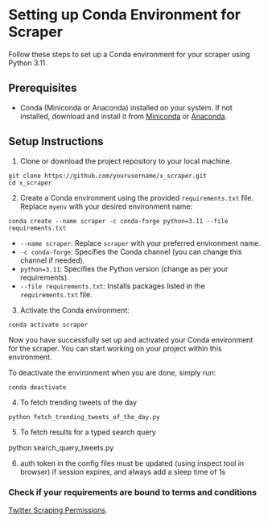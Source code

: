 # Setting up Conda Environment for Scraper

Follow these steps to set up a Conda environment for your scraper using Python 3.11.

## Prerequisites

- Conda (Miniconda or Anaconda) installed on your system. If not installed, download and install it from [Miniconda](https://docs.conda.io/en/latest/miniconda.html) or [Anaconda](https://www.anaconda.com/products/individual).

## Setup Instructions

1. Clone or download the project repository to your local machine.

```
git clone https://github.com/yourusername/x_scraper.git
cd x_scraper
```

2. Create a Conda environment using the provided `requirements.txt` file. Replace `myenv` with your desired environment name:

```
conda create --name scraper -c conda-forge python=3.11 --file requirements.txt
```

- `--name scraper`: Replace `scraper` with your preferred environment name.
- `-c conda-forge`: Specifies the Conda channel (you can change this channel if needed).
- `python=3.11`: Specifies the Python version (change as per your requirements).
- `--file requirements.txt`: Installs packages listed in the `requirements.txt` file.

3. Activate the Conda environment:

```
conda activate scraper
```

Now you have successfully set up and activated your Conda environment for the scraper. You can start working on your project within this environment.

To deactivate the environment when you are done, simply run:

```
conda deactivate
```


4. To fetch trending tweets of the day

```
python fetch_trending_tweets_of_the_day.py
```

5. To fetch results for a typed search query

python search_query_tweets.py


6. auth token in the config files must be updated (using inspect tool in browser) if session expires, and always add a sleep time of 1s


### Check if your requirements are bound to terms and conditions

[Twitter Scraping Permissions](https://www.twitter.com/robots.txt).

